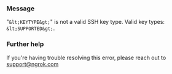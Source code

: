 
### Message
"`&lt;KEYTYPE&gt;`" is not a valid SSH key type. Valid key types: `&lt;SUPPORTED&gt;`.

### Further help
If you're having trouble resolving this error, please reach out to [support@ngrok.com](mailto:support@ngrok.com?subject=Help%20with%20ERR_NGROK_1936)

